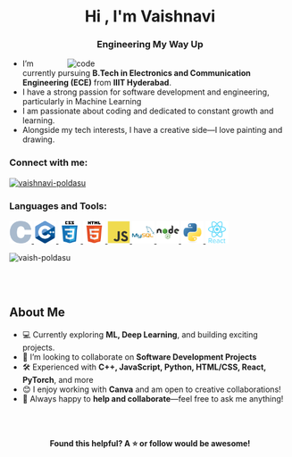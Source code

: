 
<h1 align="center">Hi , I'm Vaishnavi</h1>
<h3 align="center">Engineering My Way Up</h3>
<img align="right" alt="code" width="400px" src="https://camo.githubusercontent.com/1effdbbd80ddf745de7ea9e4ba346cc9c8d193f6c5f661ee7a8b145d4c8aaa88/68747470733a2f2f6d69726f2e6d656469756d2e636f6d2f76322f726573697a653a6669743a313430302f302a7942764135436e455833536434616f642e676966">

- I’m currently pursuing **B.Tech in Electronics and Communication Engineering (ECE)** from **IIIT Hyderabad**.  
- I have a strong passion for software development and engineering, particularly in Machine Learning 
-  I am passionate about coding and dedicated to constant growth and learning.  
- Alongside my tech interests, I have a creative side—I love painting and drawing.

<h3 align="left">Connect with me:</h3>
<p align="left">
<a href="https://www.linkedin.com/in/vaishnavi-poldasu-8286b1286/" target="blank"><img align="center" src="https://raw.githubusercontent.com/rahuldkjain/github-profile-readme-generator/master/src/images/icons/Social/linked-in-alt.svg" alt="vaishnavi-poldasu" height="30" width="40" /></a>
</p>
<h3 align="left">Languages and Tools:</h3>
<p align="left">
  <a href="https://www.cprogramming.com/" target="_blank" rel="noreferrer">
    <img src="https://raw.githubusercontent.com/devicons/devicon/master/icons/c/c-original.svg" alt="c" width="40" height="40"/>
  </a>
  <a href="https://www.w3schools.com/cpp/" target="_blank" rel="noreferrer">
    <img src="https://raw.githubusercontent.com/devicons/devicon/master/icons/cplusplus/cplusplus-original.svg" alt="cplusplus" width="40" height="40"/>
  </a>
  <a href="https://www.w3schools.com/css/" target="_blank" rel="noreferrer">
    <img src="https://raw.githubusercontent.com/devicons/devicon/master/icons/css3/css3-original-wordmark.svg" alt="css3" width="40" height="40"/>
  </a>
  <a href="https://www.w3.org/html/" target="_blank" rel="noreferrer">
    <img src="https://raw.githubusercontent.com/devicons/devicon/master/icons/html5/html5-original-wordmark.svg" alt="html5" width="40" height="40"/>
  </a>
  <a href="https://developer.mozilla.org/en-US/docs/Web/JavaScript" target="_blank" rel="noreferrer">
    <img src="https://raw.githubusercontent.com/devicons/devicon/master/icons/javascript/javascript-original.svg" alt="javascript" width="40" height="40"/>
  </a>
  <a href="https://www.mysql.com/" target="_blank" rel="noreferrer">
    <img src="https://raw.githubusercontent.com/devicons/devicon/master/icons/mysql/mysql-original-wordmark.svg" alt="mysql" width="40" height="40"/>
  </a>
  <a href="https://nodejs.org" target="_blank" rel="noreferrer">
    <img src="https://raw.githubusercontent.com/devicons/devicon/master/icons/nodejs/nodejs-original-wordmark.svg" alt="nodejs" width="40" height="40"/>
  </a>
  <a href="https://www.python.org" target="_blank" rel="noreferrer">
    <img src="https://raw.githubusercontent.com/devicons/devicon/master/icons/python/python-original.svg" alt="python" width="40" height="40"/>
  </a>
  <a href="https://reactjs.org/" target="_blank" rel="noreferrer">
    <img src="https://raw.githubusercontent.com/devicons/devicon/master/icons/react/react-original-wordmark.svg" alt="react" width="40" height="40"/>
  </a>
</p>

<!-- GitHub stats -->
<p align="left">
  <img src="https://github-readme-stats.vercel.app/api/top-langs?username=vaish-poldasu&show_icons=true&locale=en&layout=compact" alt="vaish-poldasu" />
</p>

<!-- Spacer to move "About Me" below -->
<br><br>

## About Me

- 💻 Currently exploring **ML, Deep Learning**, and building exciting projects.  
- 👯 I’m looking to collaborate on **Software Development Projects**  
- 🛠️ Experienced with **C++, JavaScript, Python, HTML/CSS, React, PyTorch**, and more  
- 😊 I enjoy working with **Canva** and am open to creative collaborations!  
- 💬 Always happy to **help and collaborate**—feel free to ask me anything!

<br><br>
<p align="center">  
  <strong>Found this helpful? A ⭐️ or follow would be awesome!</strong>  
</p>
